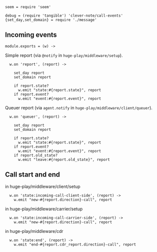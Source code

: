     seem = require 'seem'

    debug = (require 'tangible') 'clever-note/call-events'
    {set_day,set_domain} = require './message'

Incoming events
---------------

    module.exports = (w) ->

Simple report (via `@notify` in `huge-play/middleware/setup`).

      w.on 'report', (report) ->

        set_day report
        set_domain report

        if report.state?
          w.emit "state:#{report.state}", report
        if report.event?
          w.emit "event:#{report.event}", report

Queuer report (via `agent.notify` in `huge-play/middleware/client/queuer`).

      w.on 'queuer', (report) ->

        set_day report
        set_domain report

        if report.state?
          w.emit "state:#{report.state}", report
        if report.event?
          w.emit "event:#{report.event}", report
        if report.old_state?
          w.emit "leave:#{report.old_state}", report

Call start and end
------------------

in huge-play/middleware/client/setup

      w.on 'state:incoming-call-client-side', (report) ->
        w.emit "new-#{report.direction}-call", report

in huge-play/middleware/carrier/setup

      w.on 'state:incoming-call-carrier-side', (report) ->
        w.emit "new-#{report.direction}-call", report

in huge-play/middleware/cdr

      w.on 'state:end', (report) ->
        w.emit "end-#{report.cdr_report.direction}-call", report
